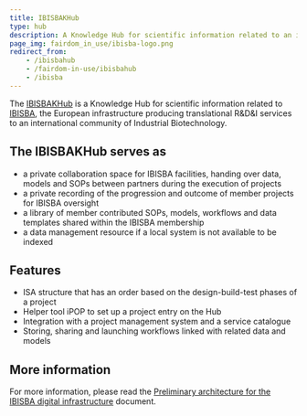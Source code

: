 ```yaml
---
title: IBISBAKHub
type: hub
description: A Knowledge Hub for scientific information related to an international community of Industrial Biotechnology.
page_img: fairdom_in_use/ibisba-logo.png
redirect_from:
    - /ibisbahub
    - /fairdom-in-use/ibisbahub
    - /ibisba
---
```


The [IBISBAKHub](https://hub.ibisba.eu) is a Knowledge Hub for scientific information related to [IBISBA](https://www.ibisba.eu), the European infrastructure producing translational R&D&I services to an international community of Industrial Biotechnology.


## The IBISBAKHub serves as

* a private collaboration space for IBISBA facilities, handing over data, models and SOPs between partners during the execution of projects
* a private recording of the progression and outcome of member projects for IBISBA oversight
* a library of member  contributed SOPs, models, workflows and data templates shared within the IBISBA membership
* a data management resource if a local system is not available to be indexed

## Features

* ISA structure that has an order based on the design-build-test phases of a project
* Helper tool iPOP to set up a project entry on the Hub 
* Integration with a project management system and a service catalogue
* Storing, sharing and launching workflows linked with related data and models


## More information

For more information, please read the [Preliminary architecture for the IBISBA digital infrastructure](https://doi.org/10.34701/ibisba.1.document.39.1) document.





